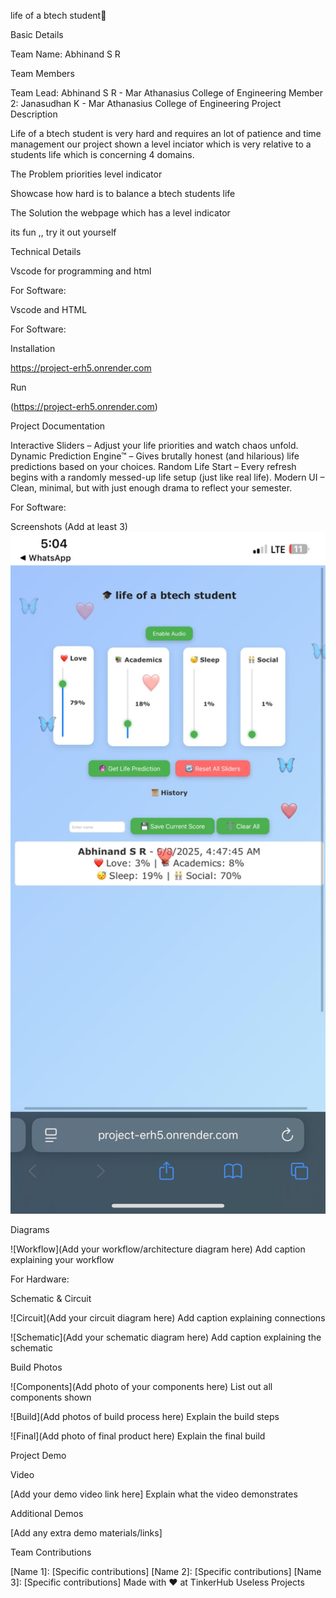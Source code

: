 life of a btech student🎯

Basic Details

Team Name: Abhinand S R

Team Members

Team Lead: Abhinand S R - Mar Athanasius College of Engineering
Member 2: Janasudhan K - Mar Athanasius College of Engineering
Project Description

Life of a btech student is very hard and requires an lot of patience and time management our project shown a level inciator which is very relative to a students life which is concerning 4 domains.

The Problem priorities level indicator

Showcase how hard is to balance a btech students life

The Solution the webpage which has a level indicator

its fun ,, try it out yourself

Technical Details

Vscode for programming and html

For Software:

Vscode and HTML

For Software:

Installation

https://project-erh5.onrender.com

Run

(https://project-erh5.onrender.com)

Project Documentation

Interactive Sliders – Adjust your life priorities and watch chaos unfold.
Dynamic Prediction Engine™ – Gives brutally honest (and hilarious) life predictions based on your choices.
Random Life Start – Every refresh begins with a randomly messed-up life setup (just like real life).
Modern UI – Clean, minimal, but with just enough drama to reflect your semester.

For Software:

Screenshots (Add at least 3)
<img width="800" height="auto" src="WhatsApp Image 2025-08-09 at 05.05.01.jpeg"/>

Diagrams

![Workflow](Add your workflow/architecture diagram here) Add caption explaining your workflow

For Hardware:

Schematic & Circuit

![Circuit](Add your circuit diagram here) Add caption explaining connections

![Schematic](Add your schematic diagram here) Add caption explaining the schematic

Build Photos

![Components](Add photo of your components here) List out all components shown

![Build](Add photos of build process here) Explain the build steps

![Final](Add photo of final product here) Explain the final build

Project Demo

Video

[Add your demo video link here] Explain what the video demonstrates

Additional Demos

[Add any extra demo materials/links]

Team Contributions

[Name 1]: [Specific contributions]
[Name 2]: [Specific contributions]
[Name 3]: [Specific contributions]
Made with ❤️ at TinkerHub Useless Projects
